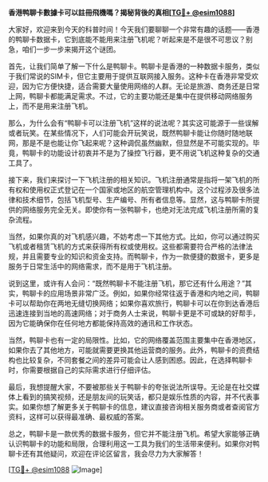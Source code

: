 **香港鸭聊卡數據卡可以註冊飛機嗎？揭秘背後的真相[[TG💪+ @esim1088](https://t.me/s/esim1088)]**

大家好，欢迎来到今天的科普时间！今天我们要聊聊一个非常有趣的话题——香港的鸭聊卡数据卡，它到底能不能用来注册飞机呢？听起来是不是很不可思议？别急，咱们一步一步来揭开这个谜团。

首先，让我们简单了解一下什么是鸭聊卡。鸭聊卡是香港的一种数据卡服务，类似于我们常说的SIM卡，但它主要用于提供互联网接入服务。这种卡在香港非常受欢迎，因为它方便快捷，适合需要大量使用网络的人群。无论是旅游、商务还是日常上网，鸭聊卡都能满足需求。不过，它的主要功能还是集中在提供移动网络服务上，而不是用来注册飞机。

那么，为什么会有“鸭聊卡可以注册飞机”这样的说法呢？其实这可能源于一些误解或者玩笑。在某些情况下，人们可能会开玩笑说，既然鸭聊卡能让你随时随地联网，那是不是也能让你飞起来呢？这种调侃虽然幽默，但显然是不可能实现的。毕竟，鸭聊卡的功能设计初衷并不是为了操控飞行器，更不用说飞机这种复杂的交通工具了。

接下来，我们来探讨一下飞机注册的相关知识。飞机注册通常是指将一架飞机的所有权和使用权正式登记在一个国家或地区的航空管理机构中。这个过程涉及很多法律和技术细节，包括飞机型号、生产编号、所有者信息等。显然，这与鸭聊卡所提供的网络服务完全无关。即使你有一张鸭聊卡，也绝对无法完成飞机注册所需的复杂流程。

当然，如果你真的对飞机感兴趣，不妨考虑一下其他方式。比如，你可以通过购买飞机或者租赁飞机的方式来获得所有权或使用权。这些都需要符合严格的法律法规，并且需要专业的知识和资金支持。而鸭聊卡，作为一款便捷的数据卡，更多是服务于日常生活中的网络需求，而不是用于飞机注册。

说到这里，或许有人会问：“既然鸭聊卡不能注册飞机，那它还有什么用途？”其实，鸭聊卡的应用场景非常广泛。例如，如果你经常往返于香港和内地之间，鸭聊卡可以帮助你在两地无缝切换网络；如果你喜欢旅行，鸭聊卡可以在你到达香港后迅速连接到当地的高速网络；对于商务人士来说，鸭聊卡更是不可或缺的好帮手，因为它能确保你在任何地方都能保持高效的通讯和工作状态。

当然，鸭聊卡也有一定的局限性。比如，它的网络覆盖范围主要集中在香港地区，如果你去了其他地方，可能就需要更换其他运营商的服务。此外，鸭聊卡的资费结构也比较复杂，不同套餐之间的差异可能会让人感到困惑。因此，在选择鸭聊卡时，你需要根据自己的实际需求进行仔细评估。

最后，我想提醒大家，不要被那些关于鸭聊卡的夸张说法所误导。无论是在社交媒体上看到的搞笑视频，还是朋友间的玩笑话，都只是娱乐性质的内容，并不代表事实。如果你想了解更多关于鸭聊卡的信息，建议直接咨询相关服务商或者查阅官方资料，这样可以获得最准确、最权威的答案。

总之，鸭聊卡是一款优秀的数据卡服务，但它并不能注册飞机。希望大家能够正确认识鸭聊卡的功能和局限，合理利用这一工具为我们的生活带来便利。如果你对鸭聊卡还有其他疑问，欢迎在评论区留言，我会尽力为大家解答！

[[TG💪+ @esim1088](https://t.me/s/esim1088) ![Image](https://i.postimg.cc/4NQfJmqS/Snipaste-2025-05-13-00-14-12.png)]